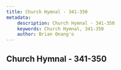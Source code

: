 ```yaml
---
title: Church Hymnal - 341-350
metadata:
    description: Church Hymnal - 341-350
    keywords: Church Hymnal, 341-350
    author: Brian Onang'o
---
```



## Church Hymnal - 341-350
  